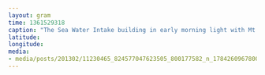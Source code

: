```yaml
---
layout: gram
time: 1361529318
caption: "The Sea Water Intake building in early morning light with Mt Discovery in the background."
latitude: 
longitude: 
media:
- media/posts/201302/11230465_824577047623505_800177582_n_17842609678000351.jpg
---
```

